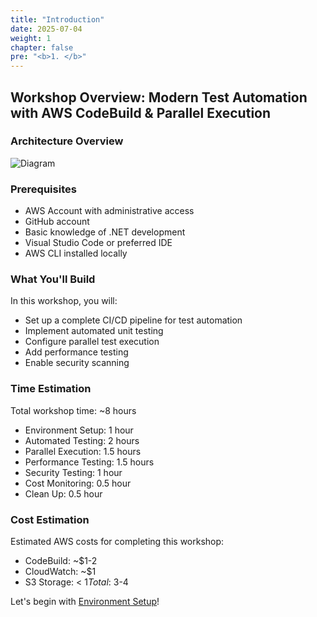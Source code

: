 ```yaml
---
title: "Introduction"
date: 2025-07-04
weight: 1
chapter: false
pre: "<b>1. </b>"
---
```


## Workshop Overview: Modern Test Automation with AWS CodeBuild & Parallel Execution

### Architecture Overview
![Diagram](/aws-workshop-demo/images/diagram.png)

### Prerequisites
- AWS Account with administrative access
- GitHub account
- Basic knowledge of .NET development
- Visual Studio Code or preferred IDE
- AWS CLI installed locally

### What You'll Build
In this workshop, you will:
- Set up a complete CI/CD pipeline for test automation
- Implement automated unit testing
- Configure parallel test execution
- Add performance testing
- Enable security scanning

### Time Estimation
Total workshop time: ~8 hours
- Environment Setup: 1 hour
- Automated Testing: 2 hours
- Parallel Execution: 1.5 hours
- Performance Testing: 1.5 hours
- Security Testing: 1 hour
- Cost Monitoring: 0.5 hour
- Clean Up: 0.5 hour

### Cost Estimation
Estimated AWS costs for completing this workshop:
- CodeBuild: ~$1-2
- CloudWatch: ~$1
- S3 Storage: < $1
Total: ~$3-4

Let's begin with [Environment Setup](../2-environment-setup/)!
